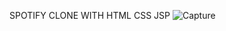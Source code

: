 SPOTIFY CLONE WITH HTML CSS JSP 
![Capture](https://github.com/Ascha-iron/SPOTIFY-CLONE/assets/171110548/3929e595-39a9-496e-96a4-c6cebf102eab)
